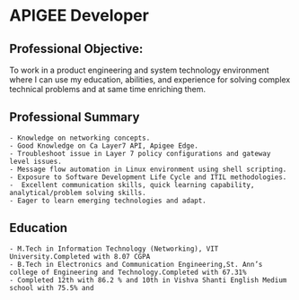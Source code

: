 # APIGEE Developer

## Professional Objective: 
  To work in a product engineering and system technology environment where I
can use my education, abilities, and experience for solving complex technical problems
and at same time enriching them.

## Professional Summary
    - Knowledge on networking concepts.
    - Good Knowledge on Ca Layer7 API, Apigee Edge.
    - Troubleshoot issue in Layer 7 policy configurations and gateway level issues.
    - Message flow automation in Linux environment using shell scripting.
    - Exposure to Software Development Life Cycle and ITIL methodologies.
    -  Excellent communication skills, quick learning capability, analytical/problem solving skills.
    - Eager to learn emerging technologies and adapt.

## Education
    - M.Tech in Information Technology (Networking), VIT University.Completed with 8.07 CGPA
    - B.Tech in Electronics and Communication Engineering,St. Ann’s college of Engineering and Technology.Completed with 67.31%
    - Completed 12th with 86.2 % and 10th in Vishva Shanti English Medium school with 75.5% and

